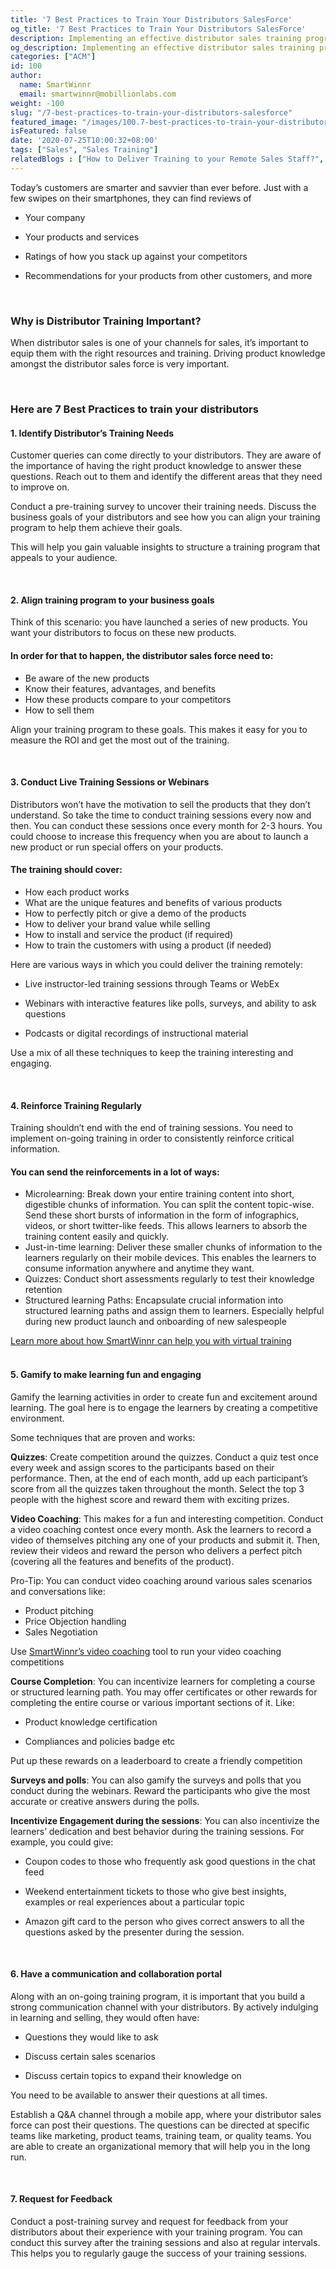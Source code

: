 ```yaml
---
title: '7 Best Practices to Train Your Distributors SalesForce'
og_title: '7 Best Practices to Train Your Distributors SalesForce'
description: Implementing an effective distributor sales training program is essential to drive success in your distributor sales channel. Follow these 7 best practices to train your distributor salesforce
og_description: Implementing an effective distributor sales training program is essential to drive success in your distributor sales channel. Follow these 7 best practices to train your distributor salesforce
categories: ["ACM"]
id: 100
author:
  name: SmartWinnr
  email: smartwinnr@mobillionlabs.com
weight: -100
slug: "/7-best-practices-to-train-your-distributors-salesforce"
featured_image: "/images/100.7-best-practices-to-train-your-distributors-salesForce.jpg"
isFeatured: false
date: '2020-07-25T10:00:32+08:00'
tags: ["Sales", "Sales Training"]
relatedBlogs : ["How to Deliver Training to your Remote Sales Staff?", "30 60 90 Days Gamified Sales Training Plan", "‘Work from Home Warriors’: Sales Training Game for Remote Sales Teams", "Survey Questions to ask your Sales Team before a New Product Launch Training", "Spaced Repetition and Microlearning: Two peas in a pod", "Why continuous training is important in sales?", "5 Reasons to Use Video Coaching in Your Sales Process"]
---
```


Today’s customers are smarter and savvier than ever before. Just with a few swipes on their smartphones, they can find reviews of

* Your company

* Your products and services

* Ratings of how you stack up against your competitors

* Recommendations for your products from other customers, and more

<br>

### **Why is Distributor Training Important?**

When distributor sales is one of your channels for sales, it’s important to equip them with the right resources and training. Driving product knowledge amongst the distributor sales force is very important. 

<br>

### **Here are 7 Best Practices to train your distributors**

#### **1. Identify Distributor’s Training Needs**

Customer queries can come directly to your distributors. They are aware of the importance of having the right product knowledge to answer these questions. Reach out to them and identify the different areas that they need to improve on.

<div class="ml_special_div_blog">
  <div class="ml_special_div_blog_content ml-margin-top10">
    <p>Conduct a pre-training survey to uncover their training needs. Discuss the business goals of your distributors and see how you can align your training program to help them achieve their goals.</p>
  </div>
</div>


This will help you gain valuable insights to structure a training program that appeals to your audience.

<br>

#### **2. Align training program to your business goals**

Think of this scenario: you have launched a series of new products. You want your distributors to focus on these new products. 

<div class="ml_special_div_blog">
  <h4 class="ml_special_div_blog_title ml_text_bold">In order for that to happen, the distributor sales force need to:</h4>
  <div class="ml_special_div_blog_content ml-margin-top10">
    <ul>
      <li>Be aware of the new products</li>
      <li>Know their features, advantages, and benefits </li>
      <li>How these products compare to your competitors</li>
      <li>How to sell them</li>
    </ul>
  </div>
</div>

Align your training program to these goals. This makes it easy for you to measure the ROI and get the most out of the training.

<br>

#### **3. Conduct Live Training Sessions or Webinars**

Distributors won’t have the motivation to sell the products that they don’t understand. So take the time to conduct training sessions every now and then. You can conduct these sessions once every month for 2-3 hours. You could choose to increase this frequency when you are about to launch a new product or run special offers on your products. 

<div class="ml_special_div_blog">
  <h4 class="ml_special_div_blog_title ml_text_bold">The training should cover:</h4>
  <div class="ml_special_div_blog_content ml-margin-top10">
    <ul>
      <li>How each product works</li>
      <li>What are the unique features and benefits of various products</li>
      <li>How to perfectly pitch or give a demo of the products </li>
      <li>How to deliver your brand value while selling</li>
      <li>How to install and service the product (if required)</li>
      <li>How to train the customers with using a product (if needed)</li>
    </ul>
  </div>
</div>

Here are various ways in which you could deliver the training remotely:

* Live instructor-led training sessions through Teams or WebEx

* Webinars with interactive features like polls, surveys, and ability to ask questions

* Podcasts or digital recordings of instructional material

Use a mix of all these techniques to keep the training interesting and engaging.

<br>

#### **4. Reinforce Training Regularly**

Training shouldn’t end with the end of training sessions. You need to implement on-going training in order to consistently reinforce critical information.

<div class="ml_special_div_blog">
  <h4 class="ml_special_div_blog_title ml_text_bold">You can send the reinforcements in a lot of ways:</h4>
  <div class="ml_special_div_blog_content ml-margin-top10">
    <ul>
      <li><span class="ml_text_bold">Microlearning:</span> Break down your entire training content into short, digestible chunks of information. You can split the content topic-wise. Send these short bursts of information in the form of infographics, videos, or short twitter-like feeds. This allows learners to absorb the training content easily and quickly.</li>
      <li><span class="ml_text_bold">Just-in-time learning:</span> Deliver these smaller chunks of information to the learners regularly on their mobile devices. This enables the learners to consume information anywhere and anytime they want.</li>
      <li><span class="ml_text_bold">Quizzes:</span> Conduct short assessments regularly to test their knowledge retention</li>
      <li><span class="ml_text_bold">Structured learning Paths:</span> Encapsulate crucial information into structured learning paths and assign them to learners. Especially helpful during new product launch and onboarding of new salespeople</li>
    </ul>
  </div>
</div>

<div class="ml_text_italic ml-margin-bottom10"><a href="https://www.smartwinnr.com/product/targeted-learning/" target="_blank" class="ml-desc-text">Learn more about how SmartWinnr can help you with virtual training</a></div> 

<br>

#### **5. Gamify to make learning fun and engaging**

Gamify the learning activities in order to create fun and excitement around learning. The goal here is to engage the learners by creating a competitive environment. 

Some techniques that are proven and works:

**Quizzes**: Create competition around the quizzes. Conduct a quiz test once every week and assign scores to the participants based on their performance. Then, at the end of each month, add up each participant’s score from all the quizzes taken throughout the month. Select the top 3 people with the highest score and reward them with exciting prizes.

**Video Coaching**: This makes for a fun and interesting competition. Conduct a video coaching contest once every month. Ask the learners to record a video of themselves pitching any one of your products and submit it. Then, review their videos and reward the person who delivers a perfect pitch (covering all the features and benefits of the product). 

<div class="ml_pro_tip ml-margin-bottom20">
  <p><span class="ml_text_bold">Pro-Tip:</span> You can conduct video coaching around various sales scenarios and conversations like: </p>
  <ul>
    <li>Product pitching</li>
    <li>Price Objection handling</li>
    <li>Sales Negotiation</li>
  </ul>
</div>

<div class="ml_text_italic ml-margin-bottom10">Use <a href="https://www.smartwinnr.com/product/targeted-learning/" target="_blank" class="ml-desc-text">SmartWinnr’s video coaching</a> tool to run your video coaching competitions</div> 

**Course Completion**: You can incentivize learners for completing a course or structured learning path. You may offer certificates or other rewards for completing the entire course or various important sections of it. Like: 

* Product knowledge certification

* Compliances and policies badge etc

Put up these rewards on a leaderboard to create a friendly competition

**Surveys and polls**: You can also gamify the surveys and polls that you conduct during the webinars. Reward the participants who give the most accurate or creative answers during the polls.

**Incentivize Engagement during the sessions**: You can also incentivize the learners’ dedication and best behavior during the training sessions. For example, you could give: 

* Coupon codes to those who frequently ask good questions in the chat feed 

* Weekend entertainment tickets to those who give best insights, examples or real experiences about a particular topic 

* Amazon gift card to the person who gives correct answers to all the questions asked by the presenter during the session.

<br>

#### **6. Have a communication and collaboration portal**

Along with an on-going training program, it is important that you build a strong communication channel with your distributors. By actively indulging in learning and selling, they would often have:

* Questions they would like to ask

* Discuss certain sales scenarios

* Discuss certain topics to expand their knowledge on

You need to be available to answer their questions at all times. 

<div class="ml_special_div_blog">
  <div class="ml_special_div_blog_content ml-margin-top10">
    <p>Establish a Q&A channel through a mobile app,  where your distributor sales force can post their questions. The questions can be directed at specific teams like marketing, product teams, training team, or quality teams. You are able to create an organizational memory that will help you in the long run.
    </p>
  </div>
</div>

<br>

#### **7. Request for Feedback**

Conduct a post-training survey and request for feedback from your distributors about their experience with your training program. You can conduct this survey after the training sessions and also at regular intervals. This helps you to regularly gauge the success of your training sessions. 